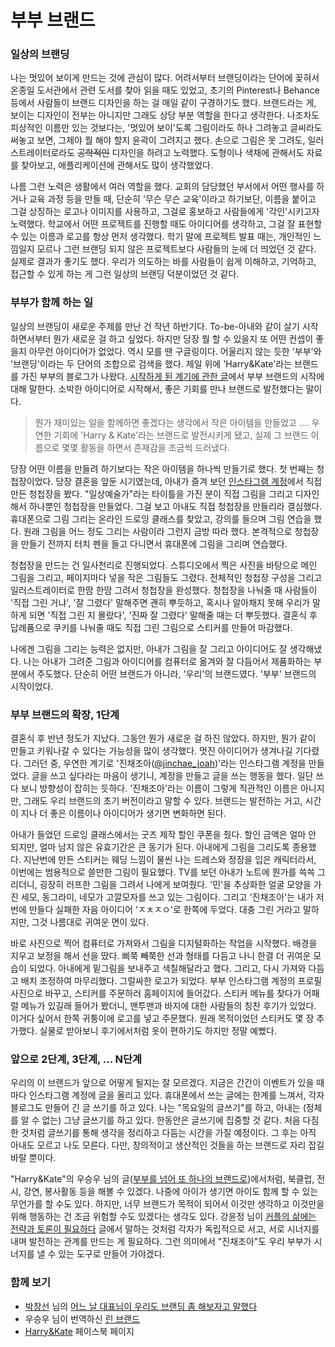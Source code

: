 # 부부 브랜드

### 일상의 브랜딩

나는 멋있어 보이게 만드는 것에 관심이 많다. 어려서부터 브랜딩이라는 단어에 꽂혀서 온종일 도서관에서 관련 도서를 찾아 읽을 때도 있었고, 초기의 Pinterest나 Behance 등에서 사람들이 브랜드 디자인을 하는 걸 매일 같이 구경하기도 했다. 브랜드라는 게, 보이는 디자인이 전부는 아니지만 그래도 상당 부분 역할을 한다고 생각한다. 나조차도 피상적인 이름만 있는 것보다는, '멋있어 보이'도록 그림이라도 하나 그려놓고 글씨라도 써놓고 보면, 그제야 뭘 해야 할지 윤곽이 그려지고 했다. 손으로 그림은 못 그려도, 일러스트레이터로라도 ~~공학적인~~ 디자인을 하려고 노력했다. 도형이나 색채에 관해서도 자료를 찾아보고, 애플리케이션에 관해서도 많이 생각했었다.

나름 그런 노력은 생활에서 여러 역할을 했다. 교회의 담당했던 부서에서 어떤 행사를 하거나 교육 과정 등을 만들 때, 단순히 '무슨 무슨 교육'이라고 하기보단, 이름을 붙이고 그걸 상징하는 로고나 이미지를 사용하고, 그걸로 홍보하고 사람들에게 '각인'시키고자 노력했다. 학교에서 어떤 프로젝트를 진행할 때도 아이디어를 생각하고, 그걸 잘 표현할 수 있는 이름과 로고를 항상 먼저 생각했다. 학기 말에 프로젝트 발표 때는, 개인적인 느낌일지 모르나 그런 브랜딩 되지 않은 프로젝트보다 사람들의 눈에 더 띄었던 것 같다. 실제로 결과가 좋기도 했다. 우리가 의도하는 바를 사람들이 쉽게 이해하고, 기억하고, 접근할 수 있게 하는 게 그런 일상의 브랜딩 덕분이었던 것 같다.



### 부부가 함께 하는 일

일상의 브랜딩이 새로운 주제를 만난 건 작년 하반기다. To-be-아내와 같이 살기 시작하면서부터 뭔가 새로운 걸 하고 싶었다. 하지만 당장 뭘 할 수 있을지 또 어떤 컨셉이 좋을지 아무런 아이디어가 없었다. 역시 모를 땐 구글링이다. 어울리지 않는 듯한 '부부'와 '브랜딩'이라는 두 단어의 조합으로 검색을 했다. 제일 위에 'Harry&Kate'라는 브랜드를 가진 부부의 블로그가 나왔다. [시작하게 된 계기에 관한 글](http://blog.naver.com/frisbee/221203029279)에서 부부 브랜드의 시작에 대해 말한다. 소박한 아이디어로 시작해서, 좋은 기회를 만나 브랜드로 발전했다는 말이다.

> 뭔가 재미있는 일을 함께하면 좋겠다는 생각에서 작은 아이템을 만들었고 .... 우연한 기회에 'Harry & Kate'라는 브랜드로 발전시키게 됐고, 실제 그 브랜드 이름으로 몇몇 활동을 하면서 존재감을 조금씩 드러냈다.

당장 어떤 이름을 만들려 하기보다는 작은 아이템을 하나씩 만들기로 했다. 첫 번째는 청첩장이었다. 당장 결혼을 앞둔 시기였는데, 아내가 즐겨 보던 [인스타그램 계정](https://www.instagram.com/artye11)에서 직접 만든 청첩장을 봤다. "일상예술가"라는 타이틀을 가진 분이 직접 그림을 그리고 디자인해서 하나뿐인 청첩장을 만들었다. 그걸 보고 아내도 직접 청첩장을 만들리라 결심했다. 휴대폰으로 그림 그리는 온라인 드로잉 클래스를 찾았고, 강의를 들으며 그림 연습을 했다. 원래 그림을 어느 정도 그리는 사람이라 그런지 금방 따라 했다. 본격적으로 청첩장을 만들기 전까지 터치 펜을 들고 다니면서 휴대폰에 그림을 그리며 연습했다.

청첩장을 만드는 건 일사천리로 진행되었다. 스튜디오에서 찍은 사진을 바탕으로 메인 그림을 그리고, 페이지마다 넣을 작은 그림들도 그렸다. 전체적인 청첩장 구성을 그리고 일러스트레이터로 한땀 한땀 그려서 청첩장을 완성했다. 청첩장을 나눠줄 때 사람들이 '직접 그린 거냐', '잘 그렸다' 말해주면 괜히 뿌듯하고, 혹시나 알아채지 못해 우리가 말하게 되면 '직접 그린 지 몰랐다', '진짜 잘 그렸다' 말해줄 때는 더 뿌듯했다. 결혼식 후 답례품으로 쿠키를 나눠줄 때도 직접 그린 그림으로 스티커를 만들어 마감했다.

나에겐 그림을 그리는 능력은 없지만, 아내가 그림을 잘 그리고 아이디어도 잘 생각해냈다. 나는 아내가 그려준 그림과 아이디어를 컴퓨터로 옮겨와 잘 다듬어서 제품화하는 부분에서 주도했다. 단순히 어떤 브랜드가 아니라, '우리'의 브랜드였다. '부부' 브랜드의 시작이었다.



### 부부 브랜드의 확장, 1단계

결혼식 후 반년 정도가 지났다. 그동안 뭔가 새로운 걸 하진 않았다. 하지만, 뭔가 같이 만들고 키워나갈 수 있다는 가능성을 많이 생각했다. 멋진 아이디어가 생겨나길 기다렸다. 그러던 중, 우연한 계기로 '진채조아([@jinchae_joah](https://www.instagram.com/jinchae_joah))'라는 인스타그램 계정을 만들었다. 글을 쓰고 싶다라는 마음이 생기니, 계정을 만들고 글을 쓰는 행동을 했다. 일단 쓰다 보니 방향성이 잡히는 듯하다. '진채조아'라는 이름이 그렇게 직관적인 이름은 아니지만, 그래도 우리 브랜드의 초기 버전이라고 말할 수 있다. 브랜드는 발전하는 거고, 시간이 지나 더 좋은 이름이나 아이디어가 생기면 변화하면 된다.

아내가 들었던 드로잉 클래스에서는 굿즈 제작 할인 쿠폰을 줬다. 할인 금액은 얼마 안 되지만, 얼마 남지 않은 유효기간은 큰 동기가 된다. 아내에게 그림을 그리도록 종용했다. 지난번에 만든 스티커는 웨딩 느낌이 물씬 나는 드레스와 정장을 입은 캐릭터라서, 이번에는 범용적으로 쓸만한 그림이 필요했다.  TV를 보던 아내가 노트에 뭔가를 쓱쓱 그리더니, 굉장히 러프한 그림을 그려서 나에게 보여줬다. '민'을 추상화한 얼굴 모양을 가진 세모, 동그라미, 네모가 고깔모자를 쓰고 있는 그림이다. 그리고 '진채조아'는 내가 저번에 만들다 실패한 자음 아이디어 'ㅈㅊㅈㅇ'로 한쪽에 두었다. 대충 그린 거라고 말하지만, 그것 나름대로 귀여운 면이 있다.

바로 사진으로 찍어 컴퓨터로 가져와서 그림을 디지털화하는 작업을 시작했다. 배경을 지우고 보정을 해서 선을 땄다. 삐쭉 빼쭉한 선과 형태를 다듬고 나니 한결 더 귀여운 모습이 되었다. 아내에게 밑그림을 보내주고 색칠해달라고 했다. 그리고, 다시 가져와 다듬고 배치 조정하여 마무리했다. 그럴싸한 로고가 되었다. 부부 인스타그램 계정의 프로필 사진으로 바꾸고, 스티커를 주문하러 홈페이지에 들어갔다. 스티커 메뉴를 찾다가 어패럴 메뉴가 있길래 들어가 봤더니, 맨투맨과 바지에 대한 사람들의 칭찬 후기가 있었다. 이거다 싶어서 한쪽 귀퉁이에 로고를 넣고 주문했다. 원래 목적이었던 스티커도 몇 장 추가했다. 실물로 받아보니 후기에서처럼 옷이 편하기도 하지만 정말 예뻤다.



### 앞으로 2단계, 3단계, ... N단계

우리의 이 브랜드가 앞으로 어떻게 될지는 잘 모르겠다. 지금은 간간이 이벤트가 있을 때마다 인스타그램 계정에 글을 올리고 있다. 휴대폰에서 쓰는 글에는 한계를 느껴서, 각자 블로그도 만들어 긴 글 쓰기를 하고 있다. 나는 "목요일의 글쓰기"를 하고, 아내는 (정체를 알 수 없는) 그냥 글쓰기를 하고 있다. 한동안은 글쓰기에 집중할 것 같다. 처음 다짐한 것처럼 글쓰기를 통해 생각을 정리하고 다듬는 시간을 가질 예정이다. 그 후는 아직 아내도 모르고 나도 모른다. 다만, 창의적이고 생산적인 것들을 하는 브랜드로 자리 잡길 바랄 뿐이다.

"Harry&Kate"의 우승우 님의 글([부부를 넘어 또 하나의 브랜드로](https://www.hbrkorea.com/article/view/atype/ma/article_no/1419/category_id/6_1))에서처럼, 북클럽, 전시, 강연, 봉사활동 등을 해볼 수 있겠다. 나중에 아이가 생기면 아이도 함께 할 수 있는 무언가를 할 수도 있다. 하지만, 너무 브랜드가 목적이 되어서 이것만 생각하고 이것만을 위해 행동하는 건 조금 위험할 수도 있겠다는 생각도 있다. 강윤정 님이 [커플의 삶에는 전략과 토론이 필요하다](https://www.hbrkorea.com/article/view/atype/ma/article_no/1418?fbclid=IwAR0t_K9BUyMBKr3F_raPVvU9Vhn-fynmMSfOegaMgPgF-m5W1LFRZobiQo8/category_id/6_1) 글에서 말하는 것처럼 각자가 독립적으로 서고, 서로 시너지를 내며 발전하는 관계를 만드는 게 필요하다. 그런 의미에서 "진채조아"도 우리 부부가 시너지를 낼 수 있는 도구로 만들어 가야겠다.



### 함께 보기

* [박창선](https://brunch.co.kr/@roysday) 님의 [어느 날 대표님이 우리도 브랜딩 좀 해보자고 말했다](https://coupa.ng/bJzp5w)
* 우승우 님이 번역하신 [린 브랜드](https://coupa.ng/bJmE9y)
* [Harry&Kate](https://www.facebook.com/harrynkate/) 페이스북 페이지